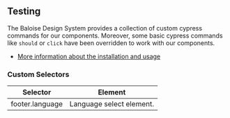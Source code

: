 ## Testing
 
The Baloise Design System provides a collection of custom cypress commands for our components. Moreover, some basic cypress commands like `should` or `click` have been overridden to work with our components.
 
- [More information about the installation and usage](?path=/docs/development-testing--page)
 
<!-- START: human documentation -->
 
 
 
 
 
 

 
 
 
 
 
 
### Custom Selectors

| Selector        | Element                  |
| --------------- | ------------------------ |
| footer.language | Language select element. |


 
<!-- END: human documentation -->
 